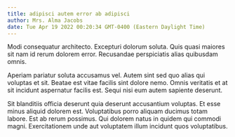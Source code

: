 ```yaml
---
title: adipisci autem error ab adipisci
author: Mrs. Alma Jacobs
date: Tue Apr 19 2022 00:20:34 GMT-0400 (Eastern Daylight Time)
---
```

Modi consequatur architecto. Excepturi dolorum soluta. Quis quasi maiores sit nam id rerum dolorem error. Recusandae perspiciatis alias quibusdam omnis.

 Aperiam pariatur soluta accusamus vel. Autem sint sed quo alias qui voluptas et sit. Beatae est vitae facilis sint dolore nemo. Omnis veritatis et at sit incidunt aspernatur facilis est. Sequi nisi eum autem sapiente deserunt.

 Sit blanditiis officia deserunt quia deserunt accusantium voluptas. Et esse minus aliquid dolorem est. Voluptatibus porro aliquam ducimus totam labore. Est ab rerum possimus. Qui dolorem natus in quidem qui commodi magni. Exercitationem unde aut voluptatem illum incidunt quos voluptatibus.